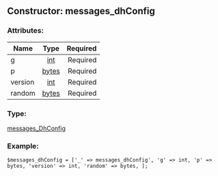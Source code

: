 ## Constructor: messages\_dhConfig  

### Attributes:

| Name     |    Type       | Required |
|----------|:-------------:|---------:|
|g|[int](../types/int.md) | Required|
|p|[bytes](../types/bytes.md) | Required|
|version|[int](../types/int.md) | Required|
|random|[bytes](../types/bytes.md) | Required|
### Type: 

[messages\_DhConfig](../types/messages_DhConfig.md)
### Example:

```
$messages_dhConfig = ['_' => messages_dhConfig', 'g' => int, 'p' => bytes, 'version' => int, 'random' => bytes, ];
```